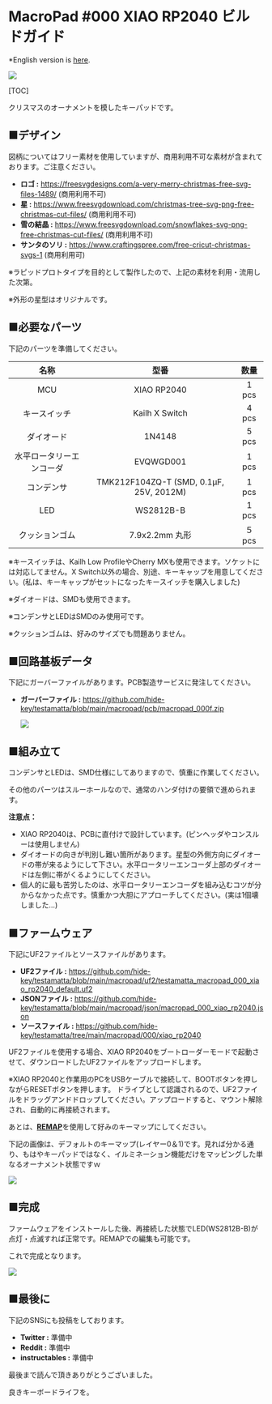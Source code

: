 # MacroPad #000 XIAO RP2040 ビルドガイド

*English version is [here](https://github.com/hide-key/testamatta/blob/main/macropad/macropad_000_xiao_rp2040_en.md).

![](assets/macropad_000_xiao_rp2040_jp/IMG_0001.png)



[TOC]

クリスマスのオーナメントを模したキーパッドです。



## ■デザイン

図柄についてはフリー素材を使用していますが、商用利用不可な素材が含まれております。ご注意ください。



- **ロゴ :** https://freesvgdesigns.com/a-very-merry-christmas-free-svg-files-1489/ (商用利用不可)
- **星 :** https://www.freesvgdownload.com/christmas-tree-svg-png-free-christmas-cut-files/ (商用利用不可)
- **雪の結晶 :** https://www.freesvgdownload.com/snowflakes-svg-png-free-christmas-cut-files/ (商用利用不可)
- **サンタのソリ :** https://www.craftingspree.com/free-cricut-christmas-svgs-1 (商用利用可)



※ラピッドプロトタイプを目的として製作したので、上記の素材を利用・流用した次第。

※外形の星型はオリジナルです。



## ■必要なパーツ

下記のパーツを準備してください。

|           名称           |                  型番                   |  数量  |
| :----------------------: | :-------------------------------------: | :----: |
|           MCU            |               XIAO RP2040               | 1 pcs  |
|       キースイッチ       |             Kailh X Switch              | 4 pcs  |
|        ダイオード        |                 1N4148                  | 5 pcs  |
| 水平ロータリーエンコーダ |                EVQWGD001                | 1 pcs  |
|        コンデンサ        | TMK212F104ZQ-T (SMD, 0.1μF, 25V, 2012M) | 1 pcs  |
|           LED            |                WS2812B-B                | 1 pcs  |
|      クッションゴム      |             7.9x2.2mm 丸形              | ５ pcs |

※キースイッチは、Kailh Low ProfileやCherry MXも使用できます。ソケットには対応してません。X Switch以外の場合、別途、キーキャップを用意してください。(私は、キーキャップがセットになったキースイッチを購入しました)

※ダイオードは、SMDも使用できます。

※コンデンサとLEDはSMDのみ使用可です。

※クッションゴムは、好みのサイズでも問題ありません。



## ■回路基板データ

下記にガーバーファイルがあります。PCB製造サービスに発注してください。

- **ガーバーファイル :** https://github.com/hide-key/testamatta/blob/main/macropad/pcb/macropad_000f.zip

  

  ![](assets/macropad_000_xiao_rp2040_jp/IMG_2942.png)

  

## ■組み立て

コンデンサとLEDは、SMD仕様にしてありますので、慎重に作業してください。

その他のパーツはスルーホールなので、通常のハンダ付けの要領で進められます。



**注意点：**

- XIAO RP2040は、PCBに直付けで設計しています。(ピンヘッダやコンスルーは使用しません)
- ダイオードの向きが判別し難い箇所があります。星型の外側方向にダイオードの帯が来るようにして下さい。水平ロータリーエンコーダ上部のダイオードは左側に帯がくるようにしてください。
- 個人的に最も苦労したのは、水平ロータリーエンコーダを組み込むコツが分からなかった点です。慎重かつ大胆にアプローチしてください。(実は1個壊しました…)



## ■ファームウェア

下記にUF2ファイルとソースファイルがあります。

- **UF2ファイル :** https://github.com/hide-key/testamatta/blob/main/macropad/uf2/testamatta_macropad_000_xiao_rp2040_default.uf2
- **JSONファイル :** https://github.com/hide-key/testamatta/blob/main/macropad/json/macropad_000_xiao_rp2040.json
- **ソースファイル :** https://github.com/hide-key/testamatta/tree/main/macropad/000/xiao_rp2040



UF2ファイルを使用する場合、XIAO RP2040をブートローダーモードで起動させて、ダウンロードしたUF2ファイルをアップロードします。

※XIAO RP2040と作業用のPCをUSBケーブルで接続して、BOOTボタンを押しながらRESETボタンを押します。 ドライブとして認識されるので、UF2ファイルをドラッグアンドドロップしてください。アップロードすると、マウント解除され、自動的に再接続されます。

あとは、[**REMAP**](https://remap-keys.app/)を使用して好みのキーマップにしてください。

下記の画像は、デフォルトのキーマップ(レイヤー0＆1)です。見れば分かる通り、もはやキーパッドではなく、イルミネーション機能だけをマッピングした単なるオーナメント状態ですｗ

![](assets/macropad_000_xiao_rp2040_jp/remap_000.png)

## ■完成

ファームウェアをインストールした後、再接続した状態でLED(WS2812B-B)が点灯・点滅すれば正常です。REMAPでの編集も可能です。

これで完成となります。

![](assets/macropad_000_xiao_rp2040_jp/IMG_2974_2.png)





## ■最後に

下記のSNSにも投稿をしております。

- **Twitter :** 準備中
- **Reddit :** 準備中
- **instructables :** 準備中



最後まで読んで頂きありがとうございました。

良きキーボードライフを。